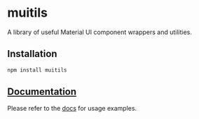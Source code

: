 # muitils

A library of useful Material UI component wrappers and utilities.

## Installation
```bash
npm install muitils
```

## [Documentation](https://michaelmunson.github.io/muitils/functions/Button.html)
Please refer to the [docs](https://michaelmunson.github.io/muitils/functions/Button.html) for usage examples.